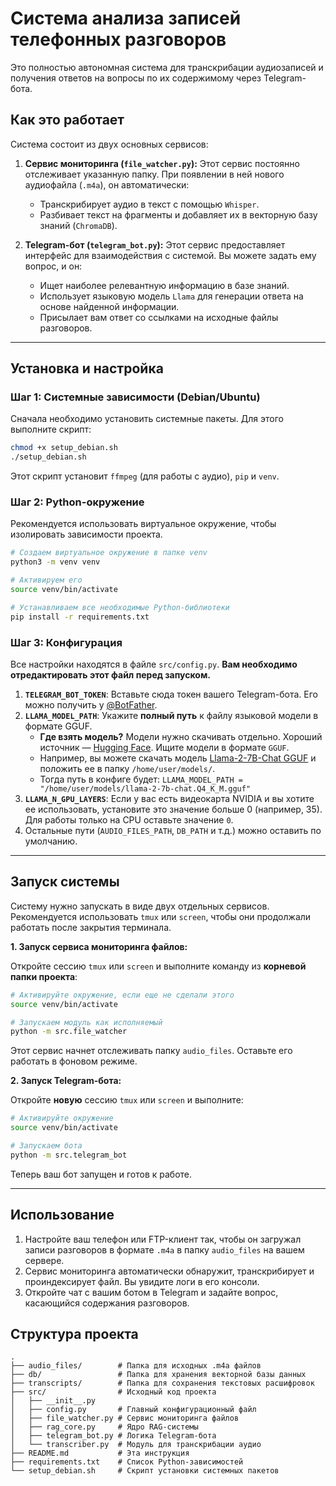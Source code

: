 # Система анализа записей телефонных разговоров

Это полностью автономная система для транскрибации аудиозаписей и получения ответов на вопросы по их содержимому через Telegram-бота.

## Как это работает

Система состоит из двух основных сервисов:

1.  **Сервис мониторинга (`file_watcher.py`):** Этот сервис постоянно отслеживает указанную папку. При появлении в ней нового аудиофайла (`.m4a`), он автоматически:
    *   Транскрибирует аудио в текст с помощью `Whisper`.
    *   Разбивает текст на фрагменты и добавляет их в векторную базу знаний (`ChromaDB`).

2.  **Telegram-бот (`telegram_bot.py`):** Этот сервис предоставляет интерфейс для взаимодействия с системой. Вы можете задать ему вопрос, и он:
    *   Ищет наиболее релевантную информацию в базе знаний.
    *   Использует языковую модель `Llama` для генерации ответа на основе найденной информации.
    *   Присылает вам ответ со ссылками на исходные файлы разговоров.

---

## Установка и настройка

### Шаг 1: Системные зависимости (Debian/Ubuntu)

Сначала необходимо установить системные пакеты. Для этого выполните скрипт:

```bash
chmod +x setup_debian.sh
./setup_debian.sh
```

Этот скрипт установит `ffmpeg` (для работы с аудио), `pip` и `venv`.

### Шаг 2: Python-окружение

Рекомендуется использовать виртуальное окружение, чтобы изолировать зависимости проекта.

```bash
# Создаем виртуальное окружение в папке venv
python3 -m venv venv

# Активируем его
source venv/bin/activate

# Устанавливаем все необходимые Python-библиотеки
pip install -r requirements.txt
```

### Шаг 3: Конфигурация

Все настройки находятся в файле `src/config.py`. **Вам необходимо отредактировать этот файл перед запуском.**

1.  **`TELEGRAM_BOT_TOKEN`**: Вставьте сюда токен вашего Telegram-бота. Его можно получить у [@BotFather](https://t.me/BotFather).
2.  **`LLAMA_MODEL_PATH`**: Укажите **полный путь** к файлу языковой модели в формате GGUF.
    *   **Где взять модель?** Модели нужно скачивать отдельно. Хороший источник — [Hugging Face](https://huggingface.co/). Ищите модели в формате `GGUF`.
    *   Например, вы можете скачать модель [Llama-2-7B-Chat GGUF](https://huggingface.co/TheBloke/Llama-2-7B-Chat-GGUF/blob/main/llama-2-7b-chat.Q4_K_M.gguf) и положить ее в папку `/home/user/models/`.
    *   Тогда путь в конфиге будет: `LLAMA_MODEL_PATH = "/home/user/models/llama-2-7b-chat.Q4_K_M.gguf"`
3.  **`LLAMA_N_GPU_LAYERS`**: Если у вас есть видеокарта NVIDIA и вы хотите ее использовать, установите это значение больше 0 (например, 35). Для работы только на CPU оставьте значение `0`.
4.  Остальные пути (`AUDIO_FILES_PATH`, `DB_PATH` и т.д.) можно оставить по умолчанию.

---

## Запуск системы

Систему нужно запускать в виде двух отдельных сервисов. Рекомендуется использовать `tmux` или `screen`, чтобы они продолжали работать после закрытия терминала.

**1. Запуск сервиса мониторинга файлов:**

Откройте сессию `tmux` или `screen` и выполните команду из **корневой папки проекта**:

```bash
# Активируйте окружение, если еще не сделали этого
source venv/bin/activate

# Запускаем модуль как исполняемый
python -m src.file_watcher
```
Этот сервис начнет отслеживать папку `audio_files`. Оставьте его работать в фоновом режиме.

**2. Запуск Telegram-бота:**

Откройте **новую** сессию `tmux` или `screen` и выполните:

```bash
# Активируйте окружение
source venv/bin/activate

# Запускаем бота
python -m src.telegram_bot
```
Теперь ваш бот запущен и готов к работе.

---

## Использование

1.  Настройте ваш телефон или FTP-клиент так, чтобы он загружал записи разговоров в формате `.m4a` в папку `audio_files` на вашем сервере.
2.  Сервис мониторинга автоматически обнаружит, транскрибирует и проиндексирует файл. Вы увидите логи в его консоли.
3.  Откройте чат с вашим ботом в Telegram и задайте вопрос, касающийся содержания разговоров.

## Структура проекта

```
.
├── audio_files/        # Папка для исходных .m4a файлов
├── db/                 # Папка для хранения векторной базы данных
├── transcripts/        # Папка для сохранения текстовых расшифровок
├── src/                # Исходный код проекта
│   ├── __init__.py
│   ├── config.py       # Главный конфигурационный файл
│   ├── file_watcher.py # Сервис мониторинга файлов
│   ├── rag_core.py     # Ядро RAG-системы
│   ├── telegram_bot.py # Логика Telegram-бота
│   └── transcriber.py  # Модуль для транскрибации аудио
├── README.md           # Эта инструкция
├── requirements.txt    # Список Python-зависимостей
└── setup_debian.sh     # Скрипт установки системных пакетов
```
